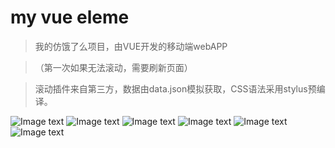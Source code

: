 # my vue eleme

> 我的仿饿了么项目，由VUE开发的移动端webAPP

>（第一次如果无法滚动，需要刷新页面） 

>滚动插件来自第三方，数据由data.json模拟获取，CSS语法采用stylus预编译。

![Image text](https://github.com/mcx3499/my-vue-eleme/blob/master/image/主界面.png)
![Image text](https://github.com/mcx3499/my-vue-eleme/blob/master/image/优惠信息.png)
![Image text](https://github.com/mcx3499/my-vue-eleme/blob/master/image/商家信息1.png)
![Image text](https://github.com/mcx3499/my-vue-eleme/blob/master/image/商家信息2.png)
![Image text](https://github.com/mcx3499/my-vue-eleme/blob/master/image/商家评价.png)
![Image text](https://github.com/mcx3499/my-vue-eleme/blob/master/image/选购界面.png)
